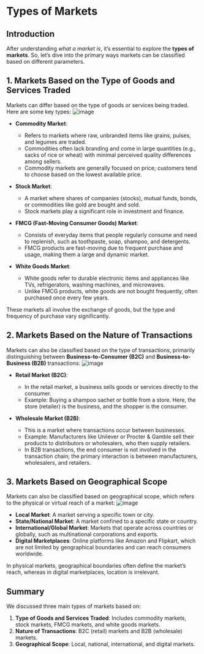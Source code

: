 # Types of Markets

## Introduction

After understanding *what a market is*, it’s essential to explore the **types of markets**. So, let’s dive into the primary ways markets can be classified based on different parameters.

## 1. Markets Based on the Type of Goods and Services Traded

Markets can differ based on the type of goods or services being traded. Here are some key types:
![image](https://github.com/user-attachments/assets/c6dce0f9-146b-4aa9-ba5e-f92153c8588f)

- **Commodity Market**: 
  - Refers to markets where raw, unbranded items like grains, pulses, and legumes are traded.
  - Commodities often lack branding and come in large quantities (e.g., sacks of rice or wheat) with minimal perceived quality differences among sellers.
  - Commodity markets are generally focused on price; customers tend to choose based on the lowest available price.

- **Stock Market**:
  - A market where shares of companies (stocks), mutual funds, bonds, or commodities like gold are bought and sold.
  - Stock markets play a significant role in investment and finance.

- **FMCG (Fast-Moving Consumer Goods) Market**:
  - Consists of everyday items that people regularly consume and need to replenish, such as toothpaste, soap, shampoo, and detergents.
  - FMCG products are fast-moving due to frequent purchase and usage, making them a large and dynamic market.

- **White Goods Market**:
  - White goods refer to durable electronic items and appliances like TVs, refrigerators, washing machines, and microwaves.
  - Unlike FMCG products, white goods are not bought frequently, often purchased once every few years.

These markets all involve the exchange of goods, but the type and frequency of purchase vary significantly.

## 2. Markets Based on the Nature of Transactions

Markets can also be classified based on the type of transactions, primarily distinguishing between **Business-to-Consumer (B2C)** and **Business-to-Business (B2B)** transactions:
![image](https://github.com/user-attachments/assets/07f435c3-e750-47b4-b381-7bcc67bdab26)

- **Retail Market (B2C)**:
  - In the retail market, a business sells goods or services directly to the consumer.
  - Example: Buying a shampoo sachet or bottle from a store. Here, the store (retailer) is the business, and the shopper is the consumer.

- **Wholesale Market (B2B)**:
  - This is a market where transactions occur between businesses.
  - Example: Manufacturers like Unilever or Procter & Gamble sell their products to distributors or wholesalers, who then supply retailers.
  - In B2B transactions, the end consumer is not involved in the transaction chain; the primary interaction is between manufacturers, wholesalers, and retailers.

## 3. Markets Based on Geographical Scope

Markets can also be classified based on geographical scope, which refers to the physical or virtual reach of a market:
![image](https://github.com/user-attachments/assets/61fef6c6-823b-4b2c-ad4a-b875dca17c9a)

- **Local Market**: A market serving a specific town or city.
- **State/National Market**: A market confined to a specific state or country.
- **International/Global Market**: Markets that operate across countries or globally, such as multinational corporations and exports.
- **Digital Marketplaces**: Online platforms like Amazon and Flipkart, which are not limited by geographical boundaries and can reach consumers worldwide.

In physical markets, geographical boundaries often define the market’s reach, whereas in digital marketplaces, location is irrelevant.

## Summary

We discussed three main types of markets based on:
1. **Type of Goods and Services Traded**: Includes commodity markets, stock markets, FMCG markets, and white goods markets.
2. **Nature of Transactions**: B2C (retail) markets and B2B (wholesale) markets.
3. **Geographical Scope**: Local, national, international, and digital markets.
